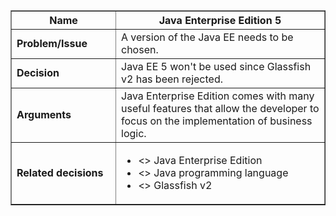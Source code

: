 <table cellpadding='5' border='1' cellspacing='0' width='650'>
<blockquote><thead>
<blockquote><tr>
<blockquote><th width='150'> Name </th>
<th>Java Enterprise Edition 5</th>
</blockquote></tr>
</blockquote></thead>
<tbody>
<blockquote><tr>
<blockquote><td> <b>Problem/Issue</b> </td>
<td>A version of the Java EE needs to be chosen.</td>
</blockquote></tr>
<tr>
<blockquote><td> <b>Decision</b> </td>
<td>Java EE 5 won't be used since Glassfish v2 has been rejected.</td>
</blockquote></tr>
<tr>
<blockquote><td> <b>Arguments</b> </td>
<td>Java Enterprise Edition comes with many useful features that allow the developer to focus on the implementation of business logic.</td>
</blockquote></tr>
<tr>
<blockquote><td> <b>Related decisions</b> </td>
<td>
<ul>
<li><<caused by>> Java Enterprise Edition</li>
<li><<depends on>> Java programming language</li>
<li><<depends on>> Glassfish v2</li>
</ul>
</td>
</blockquote></tr>
</blockquote></tbody>
</table>